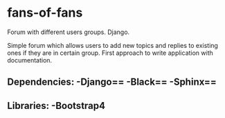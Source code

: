 # fans-of-fans
Forum with different users groups.  Django.

Simple forum which allows users to add new topics and replies to existing ones if they are in certain group. 
First approach to write application with documentation.

Dependencies:
-Django==
-Black==
-Sphinx==
-

Libraries:
-Bootstrap4
-
